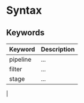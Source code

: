 # Syntax

## Keywords

| Keyword | Description |
| --- | --- |
| pipeline | ... |
| filter | ... |
| stage | ... |
| 